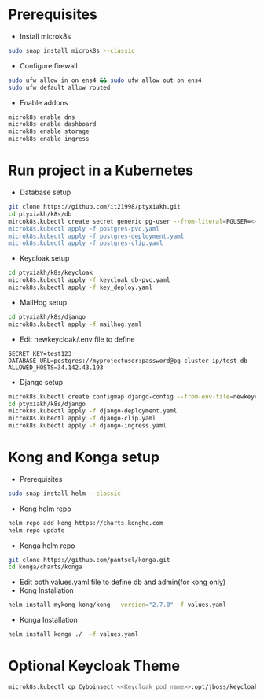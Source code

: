 # Prerequisites 
* Install microk8s
```bash
sudo snap install microk8s --classic
```
* Configure firewall
```bash
sudo ufw allow in on ens4 && sudo ufw allow out on ens4
sudo ufw default allow routed
```
* Enable addons
```bash
microk8s enable dns 
microk8s enable dashboard
microk8s enable storage
microk8s enable ingress
```
# Run project in a Kubernetes 
* Database setup
```bash
git clone https://github.com/it21998/ptyxiakh.git
cd ptyxiakh/k8s/db
mircok8s.kubectl create secret generic pg-user --from-literal=PGUSER=<<your_username>>> --from-literal=PGPASSWORD=<<your_passwd>>
microk8s.kubectl apply -f postgres-pvc.yaml
microk8s.kubectl apply -f postgres-deployment.yaml
microk8s.kubectl apply -f postgres-clip.yaml
```
* Keycloak setup
```bash
cd ptyxiakh/k8s/keycloak
microk8s.kubectl apply -f keycloak_db-pvc.yaml
microk8s.kubectl apply -f key_deploy.yaml
```
* MailHog setup
```bash
cd ptyxiakh/k8s/django
microk8s.kubectl apply -f mailhog.yaml
```
* Edit newkeycloak/.env file to define
```vim
SECRET_KEY=test123
DATABASE_URL=postgres://myprojectuser:password@pg-cluster-ip/test_db
ALLOWED_HOSTS=34.142.43.193
```
* Django setup
```bash
microk8s.kubectl create configmap django-config --from-env-file=newkeycloak/.env
cd ptyxiakh/k8s/django
microk8s.kubectl apply -f django-deployment.yaml
microk8s.kubectl apply -f django-clip.yaml
microk8s.kubectl apply -f django-ingress.yaml
```
# Kong and Konga setup
* Prerequisites
```bash
sudo snap install helm --classic
```
* Kong helm repo
```bash
helm repo add kong https://charts.konghq.com
helm repo update
```
* Konga helm repo
```bash
git clone https://github.com/pantsel/konga.git
cd konga/charts/konga
```
* Edit both values.yaml file to define db and admin(for kong only)
* Kong Installation 
```bash
helm install mykong kong/kong --version="2.7.0" -f values.yaml
```
* Konga Installation 
```bash
helm install konga ./  -f values.yaml
```
# Optional Keycloak Theme
```bash
microk8s.kubectl cp Cyboinsect <<Keycloak_pod_name>>:opt/jboss/keycloak/themes -c keycloak
```
